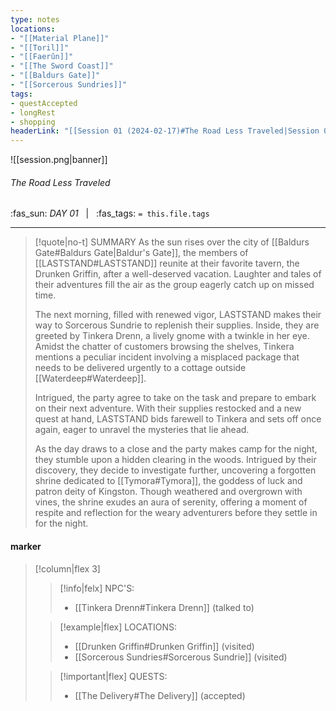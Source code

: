 ```yaml
---
type: notes
locations:
- "[[Material Plane]]"
- "[[Toril]]"
- "[[Faerûn]]"
- "[[The Sword Coast]]"
- "[[Baldurs Gate]]"
- "[[Sorcerous Sundries]]"
tags:
- questAccepted
- longRest
- shopping
headerLink: "[[Session 01 (2024-02-17)#The Road Less Traveled|Session 01 (2024-02-17)]]"
---
```


![[session.png|banner]]
###### The Road Less Traveled
<span class="sub2">:fas_sun: *DAY 01* &nbsp; | &nbsp; :fas_tags: `= this.file.tags`</span>
___

> [!quote|no-t] SUMMARY
>As the sun rises over the city of [[Baldurs Gate#Baldurs Gate|Baldur's Gate]], the members of [[LASTSTAND#LASTSTAND]] reunite at their favorite tavern, the Drunken Griffin, after a well-deserved vacation. Laughter and tales of their adventures fill the air as the group eagerly catch up on missed time.
>
>The next morning, filled with renewed vigor, LASTSTAND makes their way to Sorcerous Sundrie to replenish their supplies. Inside, they are greeted by Tinkera Drenn, a lively gnome with a twinkle in her eye. Amidst the chatter of customers browsing the shelves, Tinkera mentions a peculiar incident involving a misplaced package that needs to be delivered urgently to a cottage outside [[Waterdeep#Waterdeep]].
>
>Intrigued, the party agree to take on the task and prepare to embark on their next adventure. With their supplies restocked and a new quest at hand, LASTSTAND bids farewell to Tinkera and sets off once again, eager to unravel the mysteries that lie ahead.
>
>As the day draws to a close and the party makes camp for the night, they stumble upon a hidden clearing in the woods. Intrigued by their discovery, they decide to investigate further, uncovering a forgotten shrine dedicated to [[Tymora#Tymora]], the goddess of luck and patron deity of Kingston. Though weathered and overgrown with vines, the shrine exudes an aura of serenity, offering a moment of respite and reflection for the weary adventurers before they settle in for the night.

#### marker
> [!column|flex 3]
>> [!info|felx] NPC'S:
>> - [[Tinkera Drenn#Tinkera Drenn]] (talked to)
>
>> [!example|flex] LOCATIONS:
>> - [[Drunken Griffin#Drunken Griffin]] (visited)
>> - [[Sorcerous Sundries#Sorcerous Sundrie]] (visited)
>
>> [!important|flex] QUESTS:
>> - [[The Delivery#The Delivery]] (accepted)
